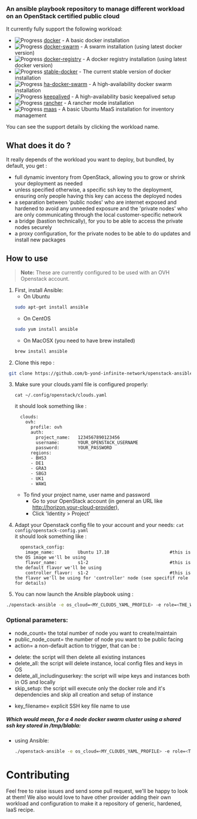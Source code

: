 ### An ansible playbook repository to manage different workload on an OpenStack certified public cloud


It currently fully support the following workload:
+ ![Progress](http://progressed.io/bar/100)   [docker](/roles/docker) - A basic docker installation
+ ![Progress](http://progressed.io/bar/100)   [docker-swarm](/roles/docker-swarm) - A swarm installation (using latest docker version)
+ ![Progress](http://progressed.io/bar/100)   [docker-registry](/roles/docker-registry) - A docker registry installation (using latest docker version)
+ ![Progress](http://progressed.io/bar/100)   [stable-docker](/roles/stable-docker)  - The current stable version of docker installation
+ ![Progress](http://progressed.io/bar/20)    [ha-docker-swarm](/roles/ha-docker-swarm) - A high-availability docker swarm installation
+ ![Progress](http://progressed.io/bar/40)    [keepalived](/roles/keepalived) - A high-availability basic keepalived setup
+ ![Progress](http://progressed.io/bar/20)    [rancher](/roles/rancher) - A rancher mode installation
+ ![Progress](http://progressed.io/bar/40)    [maas](/roles/maas)  - A basic Ubuntu MaaS installation for inventory management

You can see the support details by clicking the workload name.

## What does it do ?
It really depends of the workload you want to deploy, but bundled, by default, you get :
- full dynamic inventory from OpenStack, allowing you to grow or shrink your deployment as needed
- unless specified otherwise, a specific ssh key to the deployment, ensuring only
people having this key can access the deployed nodes
- a separation between 'public nodes' who are internet exposed and hardened to
avoid any unneeded exposure and the 'private nodes' who are only communicating
through the local customer-specific network
- a bridge (bastion technically), for you to be able to access the private nodes securely
- a proxy configuration, for the private nodes to be able to do updates and install new packages

## How to use
> **Note:** These are currently configured to be used with an OVH Openstack account.

1. First, install Ansible:
   * On Ubuntu
   ```bash
   sudo apt-get install ansible
   ```
   * On CentOS
   ```bash
   sudo yum install ansible
   ```
   * On MacOSX (you need to have brew installed)
   ```bash
   brew install ansible
   ```
2. Clone this repo :
  ```bash
   git clone https://github.com/b-yond-infinite-network/openstack-ansible-workloads
  ```
3. Make sure your clouds.yaml file is configured properly:
    ```
    cat ~/.config/openstack/clouds.yaml
    ```
    it should look something like :
      ```text
        clouds:
          ovh:
            profile: ovh
            auth:
              project_name:   1234567890123456
              username:       YOUR_OPENSTACK_USERNAME
              password:       YOUR_PASSWORD
            regions:  
            - BHS3
            - DE1
            - GRA3
            - SBG3
            - UK1
            - WAW1
      ```

    * To find your project name, user name and password
      * Go to your OpenStack account (in general an URL like http://horizon.your-cloud-provider),
      * Click 'Identity > Project'

  3. Adapt your Openstack config file to your account and your needs:
    ```
    cat config/openstack-config.yaml
    ```    
    it should look something like :
      ```text
        openstack_config:
          image_name:         Ubuntu 17.10                       #this is the OS image we'll be using
          flavor_name:        s1-2                               #this is the default flavor we'll be using
          controller_flavor:  s1-2                               #this is the flavor we'll be using for 'controller' node (see specifif role for details)
      ```

5. You can now launch the Ansible playbook using :
  ```bash
  ./openstack-ansible -e os_cloud=<MY_CLOUDS_YAML_PROFILE> -e role=<THE_WORKLOAD_NAME>
  ```

### Optional parameters:
* node_count= the total number of node you want to create/maintain
* public_node_count= the number of node you want to be public facing
* action= a non-default action to trigger, that can be :
 - delete: the script will then delete all existing instances
 - delete_all: the script will delete instance, local config files and keys in OS
 - delete_all_includinguserkey: the script will wipe keys and instances both in OS and locally
 - skip_setup: the script will execute only the docker role and it's dependencies and skip all creation and setup of instance
* key_filename= explicit SSH key file name to use

##### Which would mean, for a 4 node docker swarm cluster using a shared ssh key stored in /tmp/blabla:
* using Ansible:
  ```bash
  ./openstack-ansible -e os_cloud=<MY_CLOUDS_YAML_PROFILE> -e role=<THE_WORKLOAD_NAME> -e node_count=4 -e key_filename=/tmp/blabla
  ```

# Contributing
Feel free to raise issues and send some pull request, we'll be happy to look at them!
We also would love to have other provider adding their own workload and configuration
to make it a repository of generic, hardened, IaaS recipe.  
